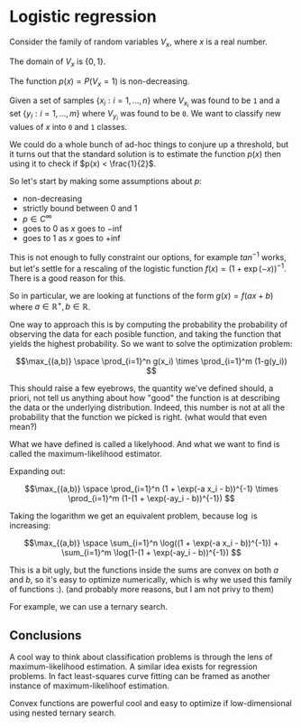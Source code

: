 
# Logistic regression

Consider the family of random variables $V_x$, where $x$ is a real number.

The domain of $V_x$ is $\{0,1\}$.

The function $p(x) = P(V_x = 1)$ is non-decreasing.

Given a set of samples $\{x_i : i = 1,\dots,n\}$ where $V_{x_i}$ was found to be
`1` and a set $\{y_i : i = 1,\dots,m\}$ where $V_{y_i}$ was found to be `0`. We
want to classify new values of $x$ into `0` and `1` classes.

We could do a whole bunch of ad-hoc things to conjure up a threshold, but it
turns out that the standard solution is to estimate the function $p(x)$ then
using it to check if $p(x) < \frac{1}{2}$.

So let's start by making some assumptions about $p$:

- non-decreasing
- strictly bound between $0$ and $1$
- $p \in C^{\infty}$
- goes to 0 as $x$ goes to $-\inf$
- goes to 1 as $x$ goes to $+\inf$

This is not enough to fully constraint our options, for example $tan^{-1}$
works, but let's settle for a rescaling of the logistic function
$f(x) = (1 + \exp(-x))^{-1}$. There is a good reason for this.

So in particular, we are looking at functions of the form $g(x) = f(ax+b)$ where
$a \in \mathbb{R}^{+}, b \in \mathbb{R}$.

One way to approach this is by computing the probability the probability of
observing the data for each posible function, and taking the function that
yields the highest probability.
So we want to solve the optimization problem:

$$\max_{(a,b)} \space \prod_{i=1}^n g(x_i) \times \prod_{i=1}^m (1-g(y_i)) $$

This should raise a few eyebrows, the quantity we've defined should, a priori,
not tell us anything about how "good" the function is at describing the data or
the underlying distribution. Indeed, this number is not at all the probability
that the function we picked is right. (what would that even mean?)

What we have defined is called a likelyhood. And what we want to find is called
the maximum-likelihood estimator.

Expanding out:

$$\max_{(a,b)} \space \prod_{i=1}^n (1 + \exp(-a x_i - b))^{-1} \times \prod_{i=1}^m (1-(1 + \exp(-ay_i - b))^{-1}) $$

Taking the logarithm we get an equivalent problem, because $\log$ is increasing:

$$\max_{(a,b)} \space \sum_{i=1}^n \log((1 + \exp(-a x_i - b))^{-1}) + \sum_{i=1}^m \log(1-(1 + \exp(-ay_i - b))^{-1}) $$

This is a bit ugly, but the functions inside the sums are convex on both $a$ and
$b$, so it's easy to optimize numerically, which is why we used this family of
functions :). (and probably more reasons, but I am not privy to them)

For example, we can use a ternary search.

## Conclusions

A cool way to think about classification problems is through the lens of
maximum-likelihood estimation. A similar idea exists for regression problems. In
fact least-squares curve fitting can be framed as another instance of
maximum-likelihoof estimation.

Convex functions are powerful cool and easy to optimize if low-dimensional using
nested ternary search.
